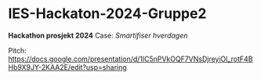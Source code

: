 # IES-Hackaton-2024-Gruppe2

**Hackathon prosjekt 2024**
Case: *Smartifiser hverdagen*

Pitch: https://docs.google.com/presentation/d/1lC5nPVkOQF7VNsDjreyiOl_rotF4BHb9X9JY-2KAA2E/edit?usp=sharing
